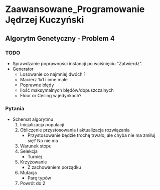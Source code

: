 # Zaawansowane_Programowanie Jędrzej Kuczyński
## Algorytm Genetyczny - Problem 4
### TODO
* Sprawdzanie poprawności instancji po wciśnięciu "Zatwierdź".
* Generator
  * Losowanie co najmniej dwóch 1
  * Macierz 1x1 i inne małe
  * Poprawne błędy
  * Ilość maksymalnych błędów/dopuszczalnych
  * Floor or Ceiling w jedynkach?
### Pytania
* Schemat algorytmu
  1. Inicjalizacja populacji
  2. Obliczenie przystosowania i aktualizacja rozwiązania
      * Przystosowanie będzie trochę trwało, ale chyba nie ma zmiłuj się? No nie ma
  3. Warunek stopu
  4. Selekcja
      * Turniej
  5. Krzyżowanie
      * Z zachowaniem porządku
  6. Mutacja
      * Parę typów
  7. Powrót do 2
